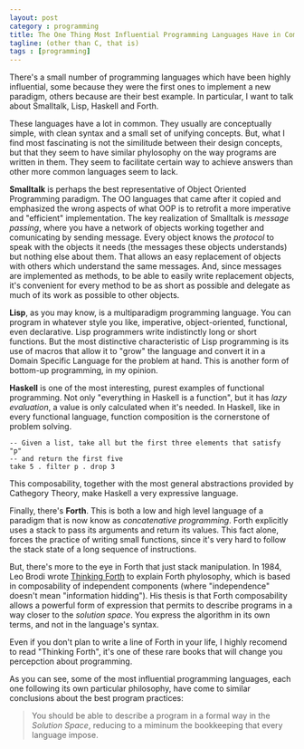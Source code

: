 ```yaml
---
layout: post
category : programming
title: The One Thing Most Influential Programming Languages Have in Common
tagline: (other than C, that is)
tags : [programming]
---
```


There's a small number of programming languages which have been highly 
influential, some because they were the first ones to implement a new paradigm, 
others because are their best example. In particular, I want to talk
about Smalltalk, Lisp, Haskell and Forth.

These languages have a lot in common. They usually are conceptually simple, 
with clean syntax and a small set of unifying concepts. But, what I find 
most fascinating is not the similitude between their design concepts, 
but that they seem to have similar phylosophy on the way programs are written in them.
They seem to facilitate certain way to achieve answers than other more
common languages seem to lack.

**Smalltalk** is perhaps the best representative of Object Oriented Programming
paradigm. The OO languages that came after it copied and emphasized the
wrong aspects of what OOP is to retrofit a more imperative and
"efficient" implementation. The key realization of Smalltalk is *message
passing*, where you have a network of objects working together and comunicating
by sending message. Every object knows the *protocol* to speak with
the objects it needs (the messages these objects understands) but nothing
else about them. That allows an easy replacement of objects with others which 
understand the same messages. And, since messages are implemented as methods,
to be able to easily write replacement objects, it's convenient for
every method to be as short as possible and delegate as much of its work as possible to
other objects.

**Lisp**, as you may know, is a multiparadigm programming language. You can program
in whatever style you like, imperative, object-oriented, functional, even
declarative. Lisp programmers write indistinctly long or short functions.
But the most distinctive characteristic of Lisp programming is its use of macros
that allow it to "grow" the language and convert it in a Domain Specific 
Language for the problem at hand. This is another form of bottom-up programming,
in my opinion.

**Haskell** is one of the most interesting, purest examples of functional
programming. Not only "everything in Haskell is a function", but it has
*lazy evaluation*, a value is only calculated when it's needed. In Haskell,
like in every functional language, function composition is the cornerstone
of problem solving.

```haskel
-- Given a list, take all but the first three elements that satisfy "p"
-- and return the first five
take 5 . filter p . drop 3
```

This composability, together with the most general abstractions provided
by Cathegory Theory, make Haskell a very expressive language.

Finally, there's **Forth**. This is both a low and high level language of a paradigm 
that is now know as *concatenative programming*. Forth explicitly uses a stack
to pass its arguments and return its values. This fact alone, forces the
practice of writing small functions, since it's very hard to follow the stack
state of a long sequence of instructions. 

But, there's more to the eye in Forth that just stack manipulation. In 1984,
Leo Brodi wrote [Thinking Forth](http://thinking-forth.sourceforge.net/) to 
explain Forth phylosophy, which is based in composability of independent
components (where "independence" doesn't mean "information hidding"). His thesis
is that Forth composability allows a powerful form of expression that permits
to describe programs in a way closer to the *solution space*. You express the
algorithm in its own terms, and not in the language's syntax.

Even if you don't plan to write a line of Forth in your life, I highly recomend to
read "Thinking Forth", it's one of these rare books that will change you percepction
about programming.

As you can see, some of the most influential programming languages, each one
following its own particular philosophy, have come to similar conclusions about
the best program practices:

> You should be able to describe a program in a formal way in the *Solution Space*,
> reducing to a miminum the bookkeeping that every language impose.

